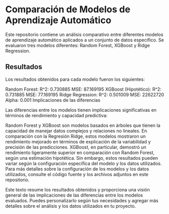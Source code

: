 # Comparación de Modelos de Aprendizaje Automático

Este repositorio contiene un análisis comparativo entre diferentes modelos de aprendizaje automático aplicados a un conjunto de datos específico. Se evaluaron tres modelos diferentes: Random Forest, XGBoost y Ridge Regression.

## Resultados

Los resultados obtenidos para cada modelo fueron los siguientes:

Random Forest:
R^2: 0.730885
MSE: 87.169195
XGBoost (Hipotético):
R^2: 0.731885
MSE: 77.169195
Ridge Regression:
R^2: 0.501009
MSE: 22622720
Alpha: 0.001
Implicaciones de las diferencias

Las diferencias entre los modelos tienen implicaciones significativas en términos de rendimiento y capacidad predictiva:

Random Forest y XGBoost son modelos basados en árboles que tienen la capacidad de manejar datos complejos y relaciones no lineales. En comparación con la Regresión Ridge, estos modelos mostraron un rendimiento mejorado en términos de explicación de la variabilidad y precisión de las predicciones.
XGBoost, en particular, demostró un rendimiento ligeramente superior en comparación con Random Forest, según una estimación hipotética. Sin embargo, estos resultados pueden variar según la configuración específica del modelo y los datos utilizados.
Para más detalles sobre la configuración de los modelos y los datos utilizados, consulte el código fuente y los archivos adjuntos en este repositorio.

Este texto resume los resultados obtenidos y proporciona una visión general de las implicaciones de las diferencias entre los modelos evaluados. Puedes personalizarlo según tus necesidades y agregar más detalles sobre el análisis y los datos utilizados en tu proyecto.


